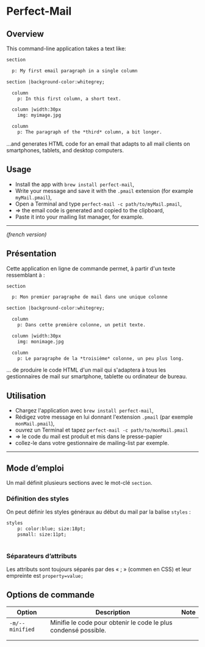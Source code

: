 # Perfect-Mail

## Overview

This command-line application takes a text like:

```txt
section

  p: My first email paragraph in a single column

section |background-color:whitegrey;

  column
    p: In this first column, a short text.

  column |width:30px
    img: myimage.jpg

  column
    p: The paragraph of the *third* column, a bit longer.

```

…and generates HTML code for an email that adapts to all mail clients on smartphones, tablets, and desktop computers.

## Usage

* Install the app with `brew install perfect-mail`,
* Write your message and save it with the `.pmail` extension (for example `myMail.pmail`),
* Open a Terminal and type `perfect-mail -c path/to/myMail.pmail`,
* => the email code is generated and copied to the clipboard,
* Paste it into your mailing list manager, for example.


---
*(french version)*

## Présentation

Cette application en ligne de commande permet, à partir d'un texte ressemblant à : 

~~~txt
section

  p: Mon premier paragraphe de mail dans une unique colonne

section |background-color:whitegrey;

  column
    p: Dans cette première colonne, un petit texte.

  column |width:30px
    img: monimage.jpg

  column
    p: Le paragraphe de la *troisième* colonne, un peu plus long.

~~~

… de produire le code HTML d'un mail qui s'adaptera à tous les gestionnaires de mail sur smartphone, tablette ou ordinateur de bureau.

## Utilisation

* Chargez l'application avec `brew install perfect-mail`,
* Rédigez votre message en lui donnant l'extension `.pmail` (par exemple `monMail.pmail`),
* ouvrez un Terminal et tapez `perfect-mail -c path/to/monMail.pmail`
* => le code du mail est produit et mis dans le presse-papier
* collez-le dans votre gestionnaire de mailing-list par exemple.

---

## Mode d’emploi

Un mail définit plusieurs sections avec le mot-clé `section`.



### Définition des styles

On peut définir les styles généraux au début du mail par la balise `styles` :

~~~txt
styles
	p: color:blue; size:18pt; 
	psmall: size:11pt;
	
~~~

### Séparateurs d’attributs

Les attributs sont toujours séparés par des « ; » (commen en CSS) et leur empreinte est `property=value;`

## Options de commande

| Option          | Description                                                  | Note |
| --------------- | ------------------------------------------------------------ | ---- |
| `-m/--minified` | Minifie le code pour obtenir le code le plus condensé possible. |      |
|                 |                                                              |      |
|                 |                                                              |      |

